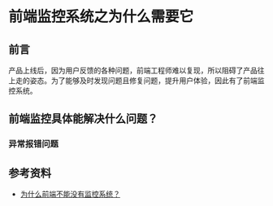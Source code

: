 # 前端监控系统之为什么需要它

## 前言

产品上线后，因为用户反馈的各种问题，前端工程师难以复现，所以阻碍了产品往上走的姿态。为了能够及时发现问题且修复问题，提升用户体验，因此有了前端监控系统。

## 前端监控具体能解决什么问题？

### 异常报错问题

## 参考资料

+ [为什么前端不能没有监控系统？](https://juejin.cn/post/7096675256986763295)